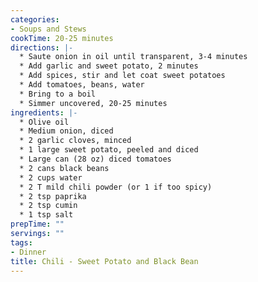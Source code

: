 ```yaml
---
categories:
- Soups and Stews
cookTime: 20-25 minutes
directions: |-
  * Saute onion in oil until transparent, 3-4 minutes
  * Add garlic and sweet potato, 2 minutes
  * Add spices, stir and let coat sweet potatoes
  * Add tomatoes, beans, water
  * Bring to a boil
  * Simmer uncovered, 20-25 minutes
ingredients: |-
  * Olive oil
  * Medium onion, diced
  * 2 garlic cloves, minced
  * 1 large sweet potato, peeled and diced
  * Large can (28 oz) diced tomatoes
  * 2 cans black beans
  * 2 cups water
  * 2 T mild chili powder (or 1 if too spicy)
  * 2 tsp paprika
  * 2 tsp cumin
  * 1 tsp salt
prepTime: ""
servings: ""
tags:
- Dinner
title: Chili - Sweet Potato and Black Bean
---
```

